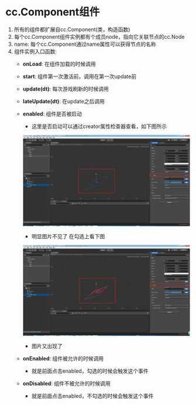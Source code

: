# cc.Component组件

1. 所有的组件都扩展自cc.Component(类，构造函数)
2. 每个cc.Component组件实例都有个成员node，指向它关联节点的cc.Node
3. name: 每个cc.Component通过name属性可以获得节点的名称
4. 组件实例入口函数:
    * **onLoad**: 在组件加载的时候调用
    * **start**: 组件第一次激活前，调用在第一次update前
    * **update(dt)**: 每次游戏刷新的时候调用
    * **lateUpdate(dt)**: 在update之后调用
    * **enabled**: 组件是否被启动
        * 这里是否启动可以通过creator属性检查器查看，如下图所示
        
        ![](./images/组件不启动.jpg)
        
        * 明显图片不见了 在勾选上看下图
        
        ![](./images/组件启动.jpg)
        
        * 图片又出现了
        
    * **onEnabled**: 组件被允许的时候调用
        * 就是前面点击enabled，勾选的时候会触发这个事件
    * **onDisabled**: 组件不被允许的时候调用
        * 就是前面点击enabled，不勾选的时候会触发这个事件